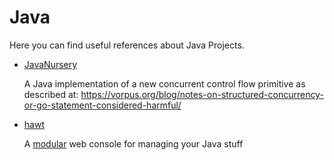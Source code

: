 # Java

Here you can find useful references about Java Projects.

- [JavaNursery](https://github.com/robinastedt/JavaNursery)

  A Java implementation of a new concurrent control flow primitive as described at: <https://vorpus.org/blog/notes-on-structured-concurrency-or-go-statement-considered-harmful/>

- [hawt](http://hawt.io/)

  A [modular](http://hawt.io/plugins/index.html) web console for managing your Java stuff